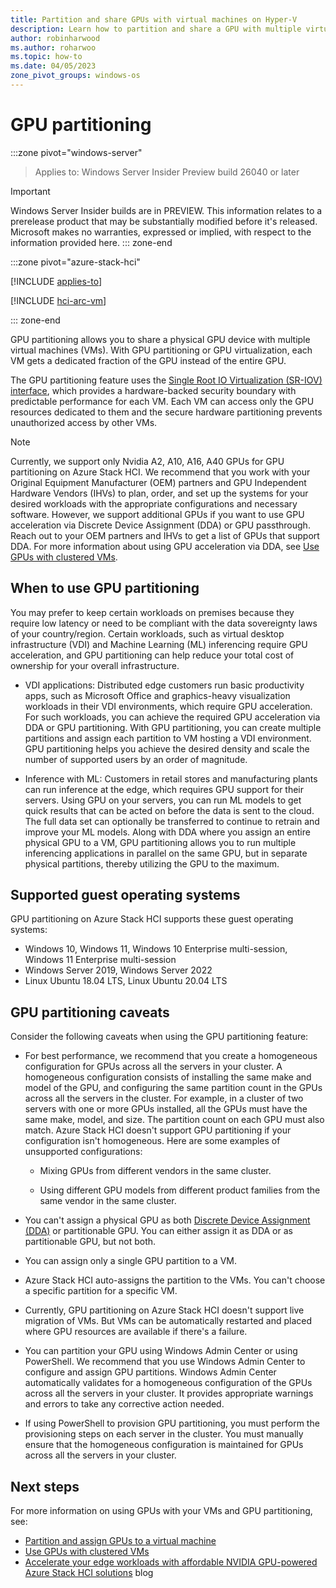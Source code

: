 ```yaml
---
title: Partition and share GPUs with virtual machines on Hyper-V
description: Learn how to partition and share a GPU with multiple virtual machines on Windows Server and Azure Stack HCI.
author: robinharwood
ms.author: roharwoo
ms.topic: how-to
ms.date: 04/05/2023
zone_pivot_groups: windows-os
---
```


# GPU partitioning

:::zone pivot="windows-server"
>Applies to: Windows Server Insider Preview build 26040 or later

> [!IMPORTANT]
> Windows Server Insider builds are in PREVIEW. This information relates to a prerelease product that may be substantially modified before it's released. Microsoft makes no warranties, expressed or implied, with respect to the information provided here.
::: zone-end

:::zone pivot="azure-stack-hci"

[!INCLUDE [applies-to](~/../_azurestack/azure-stack/includes/hci-applies-to-23h2-22h2.md)]

[!INCLUDE [hci-arc-vm](~/../_azurestack/azure-stack/includes/hci-arc-vm.md)]

::: zone-end

GPU partitioning allows you to share a physical GPU device with multiple virtual machines (VMs). With GPU partitioning or GPU virtualization, each VM gets a dedicated fraction of the GPU instead of the entire GPU.

The GPU partitioning feature uses the [Single Root IO Virtualization (SR-IOV) interface](/windows-hardware/drivers/network/overview-of-single-root-i-o-virtualization--sr-iov-), which provides a hardware-backed security boundary with predictable performance for each VM. Each VM can access only the GPU resources dedicated to them and the secure hardware partitioning prevents unauthorized access by other VMs.

> [!NOTE]
> Currently, we support only Nvidia A2, A10, A16, A40 GPUs for GPU partitioning on Azure Stack HCI. We recommend that you work with your Original Equipment Manufacturer (OEM) partners and GPU Independent Hardware Vendors (IHVs) to plan, order, and set up the systems for your desired workloads with the appropriate configurations and necessary software. However, we support additional GPUs if you want to use GPU acceleration via Discrete Device Assignment (DDA) or GPU passthrough. Reach out to your OEM partners and IHVs to get a list of GPUs that support DDA. For more information about using GPU acceleration via DDA, see [Use GPUs with clustered VMs](../manage/use-gpu-with-clustered-vm.md).

## When to use GPU partitioning

You may prefer to keep certain workloads on premises because they require low latency or need to be compliant with the data sovereignty laws of your country/region. Certain workloads, such as virtual desktop infrastructure (VDI) and Machine Learning (ML) inferencing require GPU acceleration, and GPU partitioning can help reduce your total cost of ownership for your overall infrastructure.

- VDI applications: Distributed edge customers run basic productivity apps, such as Microsoft Office and graphics-heavy visualization workloads in their VDI environments, which require GPU acceleration. For such workloads, you can achieve the required GPU acceleration via DDA or GPU partitioning. With GPU partitioning, you can create multiple partitions and assign each partition to VM hosting a VDI environment. GPU partitioning helps you achieve the desired density and scale the number of supported users by an order of magnitude.

- Inference with ML: Customers in retail stores and manufacturing plants can run inference at the edge, which requires GPU support for their servers. Using GPU on your servers, you can run ML models to get quick results that can be acted on before the data is sent to the cloud. The full data set can optionally be transferred to continue to retrain and improve your ML models. Along with DDA where you assign an entire physical GPU to a VM, GPU partitioning allows you to run multiple inferencing applications in parallel on the same GPU, but in separate physical partitions, thereby utilizing the GPU to the maximum.

## Supported guest operating systems

GPU partitioning on Azure Stack HCI supports these guest operating systems:

- Windows 10, Windows 11, Windows 10 Enterprise multi-session​, Windows 11 Enterprise multi-session
- Windows Server 2019, Windows Server 2022
- Linux Ubuntu 18.04 LTS, Linux Ubuntu 20.04 LTS​

## GPU partitioning caveats

Consider the following caveats when using the GPU partitioning feature:

- For best performance, we recommend that you create a homogeneous configuration for GPUs across all the servers in your cluster. A homogeneous configuration consists of installing the same make and model of the GPU, and configuring the same partition count in the GPUs across all the servers in the cluster. For example, in a cluster of two servers with one or more GPUs installed, all the GPUs must have the same make, model, and size. The partition count on each GPU must also match. Azure Stack HCI doesn't support GPU partitioning if your configuration isn't homogeneous. Here are some examples of unsupported configurations:

    - Mixing GPUs from different vendors in the same cluster.
    
    - Using different GPU models from different product families from the same vendor in the same cluster.

- You can't assign a physical GPU as both [Discrete Device Assignment (DDA)](../manage/use-gpu-with-clustered-vm.md) or partitionable GPU. You can either assign it as DDA or as partitionable GPU, but not both.

- You can assign only a single GPU partition to a VM.

- Azure Stack HCI auto-assigns the partition to the VMs. You can't choose a specific partition for a specific VM.

- Currently, GPU partitioning on Azure Stack HCI doesn't support live migration of VMs. But VMs can be automatically restarted and placed where GPU resources are available if there's a failure.

- You can partition your GPU using Windows Admin Center or using PowerShell. We recommend that you use Windows Admin Center to configure and assign GPU partitions. Windows Admin Center automatically validates for a homogeneous configuration of the GPUs across all the servers in your cluster. It provides appropriate warnings and errors to take any corrective action needed.

- If using PowerShell to provision GPU partitioning, you must perform the provisioning steps on each server in the cluster. You must manually ensure that the homogeneous configuration is maintained for GPUs across all the servers in your cluster.

## Next steps

For more information on using GPUs with your VMs and GPU partitioning, see:

- [Partition and assign GPUs to a virtual machine](partition-assign-vm-gpu.md)
- [Use GPUs with clustered VMs](../manage/use-gpu-with-clustered-vm.md)
- [Accelerate your edge workloads with affordable NVIDIA GPU-powered Azure Stack HCI solutions](https://techcommunity.microsoft.com/t5/azure-stack-blog/accelerate-your-edge-workloads-with-affordable-nvidia-gpu/ba-p/3692795) blog